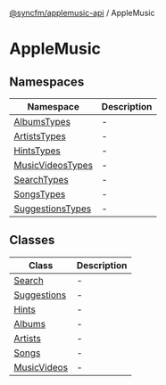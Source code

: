 [@syncfm/applemusic-api](../../../globals.md) / AppleMusic

# AppleMusic

## Namespaces

| Namespace | Description |
| ------ | ------ |
| [AlbumsTypes](namespaces/AlbumsTypes/index.md) | - |
| [ArtistsTypes](namespaces/ArtistsTypes/index.md) | - |
| [HintsTypes](namespaces/HintsTypes/index.md) | - |
| [MusicVideosTypes](namespaces/MusicVideosTypes/index.md) | - |
| [SearchTypes](namespaces/SearchTypes/index.md) | - |
| [SongsTypes](namespaces/SongsTypes/index.md) | - |
| [SuggestionsTypes](namespaces/SuggestionsTypes/index.md) | - |

## Classes

| Class | Description |
| ------ | ------ |
| [Search](classes/Search.md) | - |
| [Suggestions](classes/Suggestions.md) | - |
| [Hints](classes/Hints.md) | - |
| [Albums](classes/Albums.md) | - |
| [Artists](classes/Artists.md) | - |
| [Songs](classes/Songs.md) | - |
| [MusicVideos](classes/MusicVideos.md) | - |
